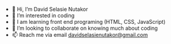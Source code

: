 - 👋 Hi, I’m David Selasie Nutakor
- 👀 I’m interested in coding
- 🌱 I am learning front end programing (HTML, CSS, JavaScript)
- 💞️ I’m looking to collaborate on knowing much about coding
- 📫 Reach me via email davidselasienutakor@gmail.com
<!---
David Selasie Nutakor is a ✨ special ✨ repository because its `README.md` (this file) appears on your GitHub profile.
You can click the Preview link to take a look at your changes.
--->
